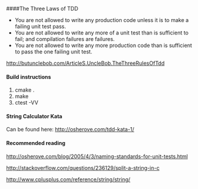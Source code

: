 ####The Three Laws of TDD
- You are not allowed to write any production code unless it is to make a failing unit test pass.
- You are not allowed to write any more of a unit test than is sufficient to fail; and compilation failures are failures.
- You are not allowed to write any more production code than is sufficient to pass the one failing unit test.

http://butunclebob.com/ArticleS.UncleBob.TheThreeRulesOfTdd


#### Build instructions
1. cmake .
2. make 
3. ctest -VV


#### String Calculator Kata

Can be found here: http://osherove.com/tdd-kata-1/

#### Recommended reading

http://osherove.com/blog/2005/4/3/naming-standards-for-unit-tests.html

http://stackoverflow.com/questions/236129/split-a-string-in-c

http://www.cplusplus.com/reference/string/string/
